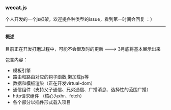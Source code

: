 ###  wecat.js
个人开发的一个js框架，欢迎提各种类型的issue，看到第一时间会回复   ：）  

---
#### 概述

目前正在开发打磨过程中，可能不会很及时的更新 ---> 3月底将基本展示出来

包含内容：
- 模板引擎
- 路由和路由对应的钩子函数,懒加载js等
- 数据和模板渲染（正在开发virtual-dom）
- 通信组件（支持父子通信、兄弟通信、广播消息、选择性的范围广播）
- http请求组件 （核心为xhr、fetch）
- 各个部分以插件形式载入项目 









